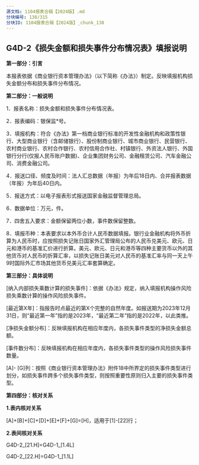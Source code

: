 ```yaml
---
源文档: 1104报表合辑【2024版】.md
分块编号: 138/315
分块ID: 1104报表合辑【2024版】_chunk_138
---
```


## G4D-2《损失金额和损失事件分布情况表》填报说明

**第一部分：引言**

本报表依据《商业银行资本管理办法》（以下简称《办法》）制定。反映填报机构损失金额分布和损失事件分布情况。

**第二部分：一般说明**

1．报表名称：损失金额和损失事件分布情况表。

2．报表编码：银保监\*号。

3．填报机构：符合《办法》第一档商业银行标准的开发性金融机构和政策性银行、大型商业银行（含邮储银行）、股份制商业银行、城市商业银行、民营银行、农村商业银行、农村合作银行、农村信用合作社、村镇银行、外资法人银行、外国银行分行(仅报人民币账户数据)、企业集团财务公司、金融租赁公司、汽车金融公司、消费金融公司。

4．报送口径、频度及时间：法人汇总数据（年报）为年后18日内、合并报表数据（年报）为年后40日内。

5．报送方式：以电子报表形式报送国家金融监督管理总局。

6．数据单位：万元，件。

7．四舍五入要求：金额保留两位小数，事件数保留整数。

8．填报币种：本表要求以本外币合计人民币数据填报。银行业金融机构将外币折算为人民币时，应按照损失记账日国家外汇管理局公布的人民币兑美元、欧元、日元和港币的基准汇价进行折算。美元、欧元、日元和港币等四种主要货币以外的其他货币对人民币的折算汇率，以损失记账日美元对人民币的基准汇率与同一天上午9时国际外汇市场其他货币兑美元汇率套算确定。

**第三部分：具体说明**

[纳入内部损失乘数计算的损失事件]：依据《办法》规定，纳入填报机构操作风险损失乘数计算的操作风险损失事件。

[最近第X年]：指报告时点最近的第X个完整的自然年度。如报送期为2023年12月31日，则“最近第一年”指的是2023年，“最近第二年”指的是2022年，以此类推。

[净损失金额分布]：反映填报机构在相应年度内，各损失事件类型的净损失金额总额。

[事件数分布]：反映填报机构在相应年度内，各损失事件类型的操作风险损失事件数量。

[A]- [G]列：按照《商业银行资本管理办法》附件18中所界定的损失事件类型进行划分，如损失事件跨多个损失事件类型，则按照重要性原则归入主要的损失事件类型。

**第四部分：核对关系**

**1.表内核对关系**

[A]+[B]+[C]+[D]+[E]+[F]+[G]=[H]，适用于[1]-[22]行；

**2.表间核对关系**

G4D-2\_[21.H]=G4D-1\_[1.4L]

G4D-2\_[22.H]=G4D-1\_[1.1L]

